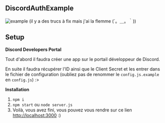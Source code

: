 ## DiscordAuthExample


![example](example.gif)
(il y a des trucs à fix mais j'ai la flemme (´。＿。｀))

## Setup
**Discord Developers Portal**

Tout d'abord il faudra créer une app sur le portail développeur de Discord.

En suite il faudra récupérer l'ID ainsi que le Client Secret et les entrer dans le fichier de configuration (oubliez pas de renommer le `config.js.example` en `config.js`) :>

**Installation**

1. `npm i`
2. `npm start` ou `node server.js`
3. Voilà, vous avez fini, vous pouvez vous rendre sur ce lien [http://localhost:3000](http://localhost:3000) :)
